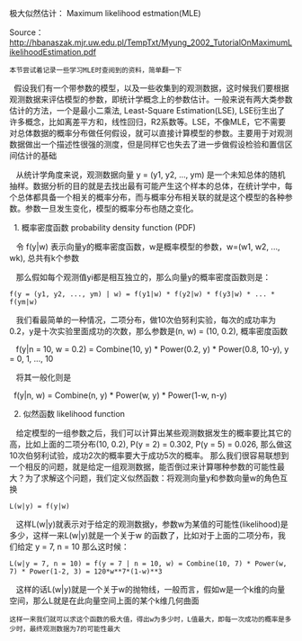 极大似然估计： Maximum likelihood estmation(MLE)

Source：http://hbanaszak.mjr.uw.edu.pl/TempTxt/Myung_2002_TutorialOnMaximumLikelihoodEstimation.pdf

    本节尝试着记录一些学习MLE时查阅到的资料，简单翻一下
    
    假设我们有一个带参数的模型，以及一些收集到的观测数据，这时候我们要根据观测数据来评估模型的参数，即统计学概念上的参数估计。一般来说有两大类参数估计的方法，一个是最小二乘法, Least-Square Estimation(LSE), LSE衍生出了许多概念，比如离差平方和，线性回归，R2系数等。LSE，不像MLE，它不需要对总体数据的概率分布做任何假设，就可以直接计算模型的参数。主要用于对观测数据做出一个描述性很强的测度，但是同样它也失去了进一步做假设检验和置信区间估计的基础
    
    从统计学角度来说，观测数据向量 y = (y1, y2, ..., ym) 是一个未知总体的随机抽样。数据分析的目的就是去找出最有可能产生这个样本的总体，在统计学中，每个总体都具备一个相关的概率分布，而与概率分布相关联的就是这个模型的各种参数。参数一旦发生变化，模型的概率分布也随之变化。
    
    1. 概率密度函数 probability density function (PDF)
    
    令 f(y|w) 表示向量y的概率密度函数，w是概率模型的参数，w=(w1, w2, ..., wk), 总共有k个参数
    
    那么假如每个观测值yi都是相互独立的，那么向量y的概率密度函数则是：
    
    f(y = (y1, y2, ..., ym) | w) = f(y1|w) * f(y2|w) * f(y3|w) * ... * f(ym|w)
    
    我们看最简单的一种情况，二项分布，做10次伯努利实验，每次的成功率为0.2，y是十次实验里面成功的次数，那么参数是(n, w) = (10, 0.2), 概率密度函数
    
    f(y|n = 10, w = 0.2) = Combine(10, y) * Power(0.2, y) * Power(0.8, 10-y), y = 0, 1, ..., 10
    
    将其一般化则是
    
    f(y|n, w) = Combine(n, y) * Power(w, y) * Power(1-w, n-y) 
     
    2. 似然函数 likelihood function 
    
    给定模型的一组参数之后，我们可以计算出某些观测数据发生的概率要比其它的高，比如上面的二项分布(10, 0.2), P(y = 2) = 0.302, P(y = 5) = 0.026, 那么做这10次伯努利试验，成功2次的概率要大于成功5次的概率。 那么我们很容易联想到一个相反的问题，就是给定一组观测数据，能否倒过来计算哪种参数的可能性最大？为了求解这个问题，我们定义似然函数：将观测向量y和参数向量w的角色互换
    
    L(w|y) = f(y|w)
    
    这样L(w|y)就表示对于给定的观测数据y，参数w为某值的可能性(likelihood)是多少，这样一来L(w|y)就是一个关于w 的函数了，比如对于上面的二项分布，我们给定 y = 7, n = 10 那么这时候：
    
    L(w|y = 7, n = 10) = f(y = 7 | n = 10, w) = Combine(10, 7) * Power(w, 7) * Power(1-2, 3) = 120*w**7*(1-w)**3
    
    这样的话L(w|y)就是一个关于w的抛物线，一般而言，假如w是一个k维的向量空间，那么L就是在此向量空间上面的某个k维几何曲面

    这样一来我们就可以求这个函数的极大值，得出w为多少时，L值最大，即每一次成功的概率是多少时，最终观测数据为7的可能性最大
    
